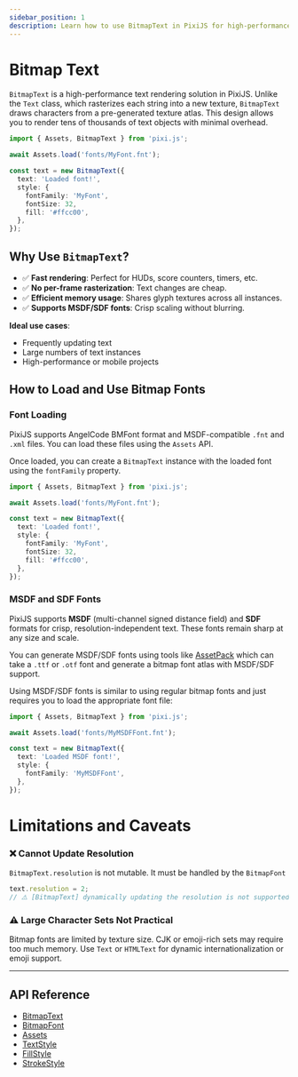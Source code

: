 ```yaml
---
sidebar_position: 1
description: Learn how to use BitmapText in PixiJS for high-performance text rendering with pre-generated texture atlases.
---
```


# Bitmap Text

`BitmapText` is a high-performance text rendering solution in PixiJS. Unlike the `Text` class, which rasterizes each string into a new texture, `BitmapText` draws characters from a pre-generated texture atlas. This design allows you to render tens of thousands of text objects with minimal overhead.

```ts
import { Assets, BitmapText } from 'pixi.js';

await Assets.load('fonts/MyFont.fnt');

const text = new BitmapText({
  text: 'Loaded font!',
  style: {
    fontFamily: 'MyFont',
    fontSize: 32,
    fill: '#ffcc00',
  },
});
```

## **Why Use `BitmapText`?**

- ✅ **Fast rendering**: Perfect for HUDs, score counters, timers, etc.
- ✅ **No per-frame rasterization**: Text changes are cheap.
- ✅ **Efficient memory usage**: Shares glyph textures across all instances.
- ✅ **Supports MSDF/SDF fonts**: Crisp scaling without blurring.

**Ideal use cases**:

- Frequently updating text
- Large numbers of text instances
- High-performance or mobile projects

## **How to Load and Use Bitmap Fonts**

### Font Loading

PixiJS supports AngelCode BMFont format and MSDF-compatible `.fnt` and `.xml` files. You can load these files using the `Assets` API.

Once loaded, you can create a `BitmapText` instance with the loaded font using the `fontFamily` property.

```ts
import { Assets, BitmapText } from 'pixi.js';

await Assets.load('fonts/MyFont.fnt');

const text = new BitmapText({
  text: 'Loaded font!',
  style: {
    fontFamily: 'MyFont',
    fontSize: 32,
    fill: '#ffcc00',
  },
});
```

### MSDF and SDF Fonts

PixiJS supports **MSDF** (multi-channel signed distance field) and **SDF** formats for crisp, resolution-independent text. These fonts remain sharp at any size and scale.

You can generate MSDF/SDF fonts using tools like [AssetPack](https://pixijs.io/assetpack/) which can take a `.ttf` or `.otf` font and generate a bitmap font atlas with MSDF/SDF support.

Using MSDF/SDF fonts is similar to using regular bitmap fonts and just requires you to load the appropriate font file:

```ts
import { Assets, BitmapText } from 'pixi.js';

await Assets.load('fonts/MyMSDFFont.fnt');

const text = new BitmapText({
  text: 'Loaded MSDF font!',
  style: {
    fontFamily: 'MyMSDFFont',
  },
});
```

# **Limitations and Caveats**

### ❌ Cannot Update Resolution

`BitmapText.resolution` is not mutable. It must be handled by the `BitmapFont`

```ts
text.resolution = 2;
// ⚠️ [BitmapText] dynamically updating the resolution is not supported.
```

### ⚠️ Large Character Sets Not Practical

Bitmap fonts are limited by texture size. CJK or emoji-rich sets may require too much memory. Use `Text` or `HTMLText` for dynamic internationalization or emoji support.

---

## **API Reference**

- [BitmapText](https://pixijs.download/release/docs/scene.BitmapText.html)
- [BitmapFont](https://pixijs.download/release/docs/text.BitmapFont.html)
- [Assets](https://pixijs.download/release/docs/assets.Assets.html)
- [TextStyle](https://pixijs.download/release/docs/text.TextStyle.html)
- [FillStyle](https://pixijs.download/release/docs/scene.FillStyle.html)
- [StrokeStyle](https://pixijs.download/release/docs/scene.StrokeStyle.html)
